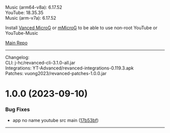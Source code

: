 Music (arm64-v8a): 6.17.52  
YouTube: 18.35.35  
Music (arm-v7a): 6.17.52  

Install [Vanced MicroG](https://github.com/inotia00/VancedMicroG/releases) or [mMicroG](https://github.com/inotia00/mMicroG/releases) to be able to use non-root YouTube or YouTube-Music  

[Main Repo](https://github.com/NoName-exe/revanced-extended)  

---
Changelog:  
CLI: j-hc/revanced-cli-3.1.0-all.jar  
Integrations: YT-Advanced/revanced-integrations-0.119.3.apk  
Patches: vuong2023/revanced-patches-1.0.0.jar  

# 1.0.0 (2023-09-10)
### Bug Fixes
* app no name youtube src main ([17b53bf](https://github.com/vuong2023/patche/commit/17b53bf4e0d43be122b91c49409de065360d81dc))

---  
